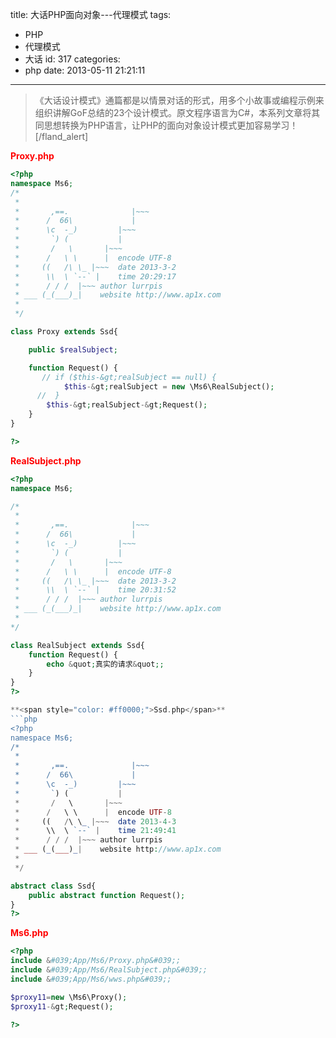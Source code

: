 title: 大话PHP面向对象---代理模式
tags:
  - PHP
  - 代理模式
  - 大话
id: 317
categories:
  - php
date: 2013-05-11 21:21:11
---

>《大话设计模式》通篇都是以情景对话的形式，用多个小故事或编程示例来组织讲解GoF总结的23个设计模式。原文程序语言为C#，本系列文章将其同思想转换为PHP语言，让PHP的面向对象设计模式更加容易学习！[/fland_alert]

<!--more-->
**<span style="color: #ff0000;">Proxy.php</span>**
```php
<?php
namespace Ms6;
/*
 *  
 *       ,==.              |~~~
 *      /  66\             |
 *      \c  -_)         |~~~
 *       `) (	        |
 *       /   \       |~~~
 *      /   \ \      |	encode UTF-8
 *     ((   /\ \_ |~~~	date 2013-3-2
 *      \\  \ `--` |	time 20:29:17
 *      / / /  |~~~	author lurrpis
 * ___ (_(___)_|	website http://www.ap1x.com
 * 
 */

class Proxy extends Ssd{

    public $realSubject;

    function Request() {
       // if ($this-&gt;realSubject == null) {
            $this-&gt;realSubject = new \Ms6\RealSubject();
      //  }
        $this-&gt;realSubject-&gt;Request();
    }
}

?>
```

**<span style="color: #ff0000;">RealSubject.php</span>**
```php
<?php
namespace Ms6;

/*
 *  
 *       ,==.              |~~~
 *      /  66\             |
 *      \c  -_)         |~~~
 *       `) (	        |
 *       /   \       |~~~
 *      /   \ \      |	encode UTF-8
 *     ((   /\ \_ |~~~	date 2013-3-2
 *      \\  \ `--` |	time 20:31:52
 *      / / /  |~~~	author lurrpis
 * ___ (_(___)_|	website http://www.ap1x.com
 * 
*/

class RealSubject extends Ssd{
    function Request() {
        echo &quot;真实的请求&quot;;
    }
}
?>

**<span style="color: #ff0000;">Ssd.php</span>**
```php
<?php
namespace Ms6;
/*
 *  
 *       ,==.              |~~~
 *      /  66\             |
 *      \c  -_)         |~~~
 *       `) (	        |
 *       /   \       |~~~
 *      /   \ \      |	encode UTF-8
 *     ((   /\ \_ |~~~	date 2013-4-3
 *      \\  \ `--` |	time 21:49:41
 *      / / /  |~~~	author lurrpis
 * ___ (_(___)_|	website http://www.ap1x.com
 * 
 */

abstract class Ssd{
    public abstract function Request();
}
?>
```

**<span style="color: #ff0000;">Ms6.php</span>**
```php
<?php
include &#039;App/Ms6/Proxy.php&#039;;
include &#039;App/Ms6/RealSubject.php&#039;;
include &#039;App/Ms6/wws.php&#039;;

$proxy11=new \Ms6\Proxy();
$proxy11-&gt;Request();

?>
```